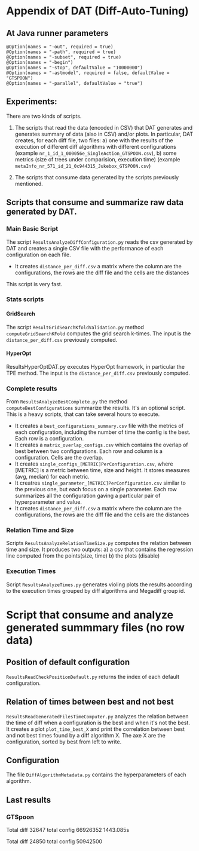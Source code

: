
# Appendix of DAT (Diff-Auto-Tuning) 

## At Java runner parameters

```
@Option(names = "-out", required = true)
@Option(names = "-path", required = true)
@Option(names = "-subset", required = true)
@Option(names = "-begin")
@Option(names = "-stop", defaultValue = "10000000")
@Option(names = "-astmodel", required = false, defaultValue = "GTSPOON")
@Option(names = "-parallel", defaultValue = "true")
```


## Experiments:

There are two kinds of scripts.
1) The scripts that read the data (encoded in CSV) that DAT generates and generates summary of data (also in CSV) and/or plots.
In particular, DAT creates, for each diff file, two files:
a) one with the results of the execution of different diff algorithms with different configurations (example `nr_1_id_1_000056e_SingleAction_GTSPOON.csv`), 
b) some metrics (size of trees under comparision, execution time)  (example `metaInfo_nr_571_id_21_0c944315_Jukebox_GTSPOON.csv`) 

2) The scripts that consume data generated by the scripts previously mentioned.

## Scripts that consume and summarize raw data generated by DAT.

###  Main Basic Script

The script `ResultsAnalyzeDiffConfiguration.py` reads the csv generated by DAT and creates a single CSV file with the performance of each configuration on each file.
 
* It creates `distance_per_diff.csv` a matrix where the column are the configurations, the rows are the diff file and the cells are the distances

This script is very fast.


### Stats scripts

#### GridSearch

The script `ResultGridSearchKfoldValidation.py`  method `computeGridSearchKFold`
computes the grid search k-times.
The input is the `distance_per_diff.csv` previously computed.

#### HyperOpt

ResultsHyperOptDAT.py executes HyperOpt framework, in particular the TPE method.
The input is the `distance_per_diff.csv` previously computed.

###  Complete results

From `ResultsAnalyzeBestComplete.py`  the method `computeBestConfigurations` summarize the results.
It's an optional script. 
This is a heavy scripts, that can take several hours to execute.

* It creates a `best_configurations_summary.csv` file with the metrics of each configuration, including the number of time the config is the best.
Each  row is a configuration.
* It creates a `matrix_overlap_configs.csv` which contains the overlap of best between two configurations.
Each row and column is a configuration. Cells are the overlap.
* It creates `single_configs_[METRIC]PerConfiguration.csv`, where [METRIC] is a metric between time, size and height.
It stores measures (avg, median) for each metric.
* It creatres `single_parameter_[METRIC]PerConfiguration.csv` similar to the previous one, but each focus on a single parameter.
Each row summarizes all the configuration gaving a particular pair of hyperparameter and value.
* It creates `distance_per_diff.csv` a matrix where the column are the configurations, the rows are the diff file and the cells are the distances

### Relation Time and Size

Scripts `ResultsAnalyzeRelationTimeSize.py` computes the relation between time and size.
It produces two outputs: a) a csv that contains the regression line computed from the points(size, time) b) the plots (disable)

### Execution Times

Script `ResultsAnalyzeTimes.py` generates violing plots the results according to the execution times grouped by diff algorithms and  Megadiff group id.


# Script that consume and analyze generated summmary files (no row data)

## Position of default configuration

`ResultsReadCheckPositionDefault.py` returns the index of each default configuration.

## Relation of times between best and not best

`ResultsReadGeneratedFilesTimeComputer.py` analyzes the relation between the time of diff when a configuration is the best and when it's not the best.
It creates a plot `plot_time_best_X` and print the correlation between best and not best times found by a diff algorithm X.
The axe X are the configuration, sorted by best from left to write.

## Configuration

The file `DiffAlgorithmMetadata.py` contains the hyperparameters of each algorithm.


## Last results

### GTSpoon

Total diff 32647 total config 66926352
1443.085s

Total diff 24850 total config 50942500

